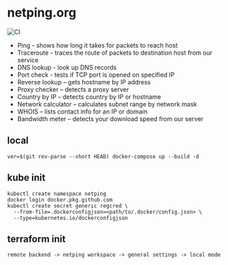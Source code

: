 # netping.org

![CI](https://github.com/malferov/netping/workflows/CI/badge.svg)

- Ping - shows how long it takes for packets to reach host
- Traceroute - traces the route of packets to destination host from our service
- DNS lookup - look up DNS records
- Port check - tests if TCP port is opened on specified IP
- Reverse lookup – gets hostname by IP address
- Proxy checker – detects a proxy server
- Country by IP – detects country by IP or hostname
- Network calculator – calculates subnet range by network mask
- WHOIS – lists contact info for an IP or domain
- Bandwidth meter – detects your download speed from our server

## local
```
ver=$(git rev-parse --short HEAD) docker-compose up --build -d
```
## kube init
```
kubectl create namespace netping
docker login docker.pkg.github.com
kubectl create secret generic regcred \
  --from-file=.dockerconfigjson=<path/to/.docker/config.json> \
  --type=kubernetes.io/dockerconfigjson
```
## terraform init
```
remote backend -> netping workspace -> general settings -> local mode
```
